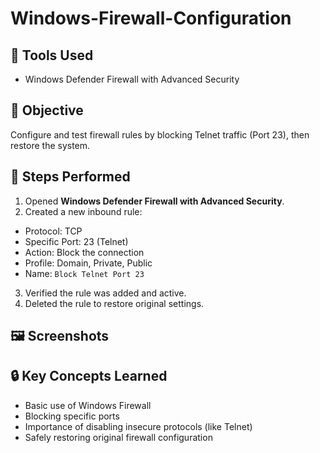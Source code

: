# Windows-Firewall-Configuration
## 🧰 Tools Used
- Windows Defender Firewall with Advanced Security

## 🎯 Objective
Configure and test firewall rules by blocking Telnet traffic (Port 23), then restore the system.

## 📌 Steps Performed

1. Opened **Windows Defender Firewall with Advanced Security**.
2. Created a new inbound rule:
- Protocol: TCP
- Specific Port: 23 (Telnet)
- Action: Block the connection
- Profile: Domain, Private, Public
- Name: `Block Telnet Port 23`
3. Verified the rule was added and active.
4. Deleted the rule to restore original settings.

## 🖼️ Screenshots


## 🔒 Key Concepts Learned
- Basic use of Windows Firewall
- Blocking specific ports
- Importance of disabling insecure protocols (like Telnet)
- Safely restoring original firewall configuration
